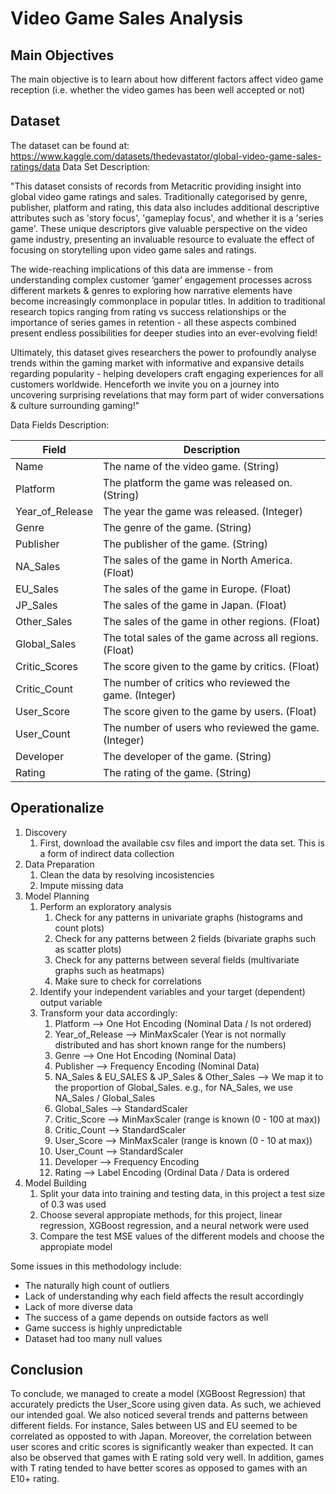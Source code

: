 # Video Game Sales Analysis
## Main Objectives
The main objective is to learn about how different factors affect video game reception (i.e. whether the video games has been well accepted or not)
## Dataset
The dataset can be found at: https://www.kaggle.com/datasets/thedevastator/global-video-game-sales-ratings/data
Data Set Description:

"This dataset consists of records from Metacritic providing insight into global video game ratings and sales. Traditionally categorised by genre, publisher, platform and rating, this data also includes additional descriptive attributes such as 'story focus', 'gameplay focus', and whether it is a 'series game'. These unique descriptors give valuable perspective on the video game industry, presenting an invaluable resource to evaluate the effect of focusing on storytelling upon video game sales and ratings.

The wide-reaching implications of this data are immense - from understanding complex customer ‘gamer’ engagement processes across different markets & genres to exploring how narrative elements have become increasingly commonplace in popular titles. In addition to traditional research topics ranging from rating vs success relationships or the importance of series games in retention - all these aspects combined present endless possibilities for deeper studies into an ever-evolving field!

Ultimately, this dataset gives researchers the power to profoundly analyse trends within the gaming market with informative and expansive details regarding popularity - helping developers craft engaging experiences for all customers worldwide. Henceforth we invite you on a journey into uncovering surprising revelations that may form part of wider conversations & culture surrounding gaming!"

Data Fields Description:

| Field           | Description                                             |
|-----------------|---------------------------------------------------------|
| Name            | The name of the video game. (String)                    |
| Platform        | The platform the game was released on. (String)         |
| Year_of_Release | The year the game was released. (Integer)               |
| Genre           | The genre of the game. (String)                         |
| Publisher       | The publisher of the game. (String)                     |
| NA_Sales        | The sales of the game in North America. (Float)         |
| EU_Sales        | The sales of the game in Europe. (Float)                |
| JP_Sales        | The sales of the game in Japan. (Float)                 |
| Other_Sales     | The sales of the game in other regions. (Float)         |
| Global_Sales    | The total sales of the game across all regions. (Float) |
| Critic_Scores   | The score given to the game by critics. (Float)         |
| Critic_Count    | The number of critics who reviewed the game. (Integer)  |
| User_Score      | The score given to the game by users. (Float)           |
| User_Count      | The number of users who reviewed the game. (Integer)    |
| Developer       | The developer of the game. (String)                     |
| Rating          | The rating of the game. (String)                        |

## Operationalize
1. Discovery
    1. First, download the available csv files and import the data set. This is a form of indirect data collection
2. Data Preparation
    1. Clean the data by resolving incosistencies
    2. Impute missing data
3. Model Planning
    1. Perform an exploratory analysis
        1. Check for any patterns in univariate graphs (histograms and count plots)
        2. Check for any patterns between 2 fields (bivariate graphs such as scatter plots)
        3. Check for any patterns between several fields (multivariate graphs such as heatmaps)
        4. Make sure to check for correlations
    2. Identify your independent variables and your target (dependent) output variable
    3. Transform your data accordingly:
        1. Platform --> One Hot Encoding (Nominal Data / Is not ordered)
        2. Year_of_Release --> MinMaxScaler (Year is not normally distributed and has short known range for the numbers)
        3. Genre --> One Hot Encoding (Nominal Data)
        4. Publisher --> Frequency Encoding (Nominal Data)
        5. NA_Sales & EU_SALES & JP_Sales & Other_Sales --> We map it to the proportion of Global_Sales. e.g., for NA_Sales, we use NA_Sales / Global_Sales
        6. Global_Sales --> StandardScaler
        7. Critic_Score --> MinMaxScaler (range is known (0 - 100 at max))
        8. Critic_Count --> StandardScaler
        9. User_Score --> MinMaxScaler (range is known (0 - 10 at max))
        10. User_Count --> StandardScaler
        11. Developer --> Frequency Encoding
        12. Rating --> Label Encoding (Ordinal Data / Data is ordered
4. Model Building
    1. Split your data into training and testing data, in this project a test size of 0.3 was used
    2. Choose several appropiate methods, for this project, linear regression, XGBoost regression, and a neural network were used
    3. Compare the test MSE values of the different models and choose the appropiate model

Some issues in this methodology include:
- The naturally high count of outliers
- Lack of understanding why each field affects the result accordingly
- Lack of more diverse data
- The success of a game depends on outside factors as well
- Game success is highly unpredictable
- Dataset had too many null values

## Conclusion
To conclude, we managed to create a model (XGBoost Regression) that accurately predicts the User_Score using given data. As such, we achieved our intended goal. We also noticed several trends and patterns between different fields. For instance, Sales between US and EU seemed to be correlated as opposted to with Japan. Moreover, the correlation between user scores and critic scores is significantly weaker than expected. It can also be observed that games with E rating sold very well. In addition, games with T rating tended to have better scores as opposed to games with an E10+ rating.
